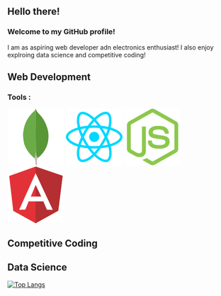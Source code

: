 ## Hello there!

### Welcome to my GitHub profile!
I am as aspiring web developer adn electronics enthusiast! I also enjoy explroing data science and competitive coding!

## Web Development
### Tools :
![](/images/mongodb-icon.svg)
![](/images/reactjs-icon.svg)
![](/images/nodejs-icon.svg)
![](/images/angular-icon.svg)
## Competitive Coding

## Data Science

[![Top Langs](https://github-readme-stats.vercel.app/api/top-langs/?username=SidhaantThakker&layout=compact)](https://github.com/anuraghazra/github-readme-stats)


